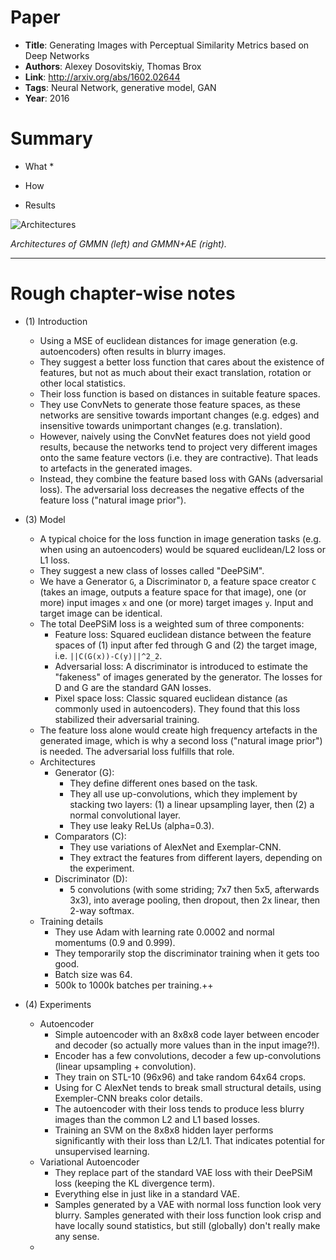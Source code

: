 # Paper

* **Title**: Generating Images with Perceptual Similarity Metrics based on Deep Networks
* **Authors**: Alexey Dosovitskiy, Thomas Brox
* **Link**: http://arxiv.org/abs/1602.02644
* **Tags**: Neural Network, generative model, GAN
* **Year**: 2016

# Summary

* What
  * 

* How

* Results

![Architectures](images/Generative_Moment_Matching_Networks__architectures.jpg?raw=true "Architectures")

*Architectures of GMMN (left) and GMMN+AE (right).*


--------------------

# Rough chapter-wise notes

* (1) Introduction
  * Using a MSE of euclidean distances for image generation (e.g. autoencoders) often results in blurry images.
  * They suggest a better loss function that cares about the existence of features, but not as much about their exact translation, rotation or other local statistics.
  * Their loss function is based on distances in suitable feature spaces.
  * They use ConvNets to generate those feature spaces, as these networks are sensitive towards important changes (e.g. edges) and insensitive towards unimportant changes (e.g. translation).
  * However, naively using the ConvNet features does not yield good results, because the networks tend to project very different images onto the same feature vectors (i.e. they are contractive). That leads to artefacts in the generated images.
  * Instead, they combine the feature based loss with GANs (adversarial loss). The adversarial loss decreases the negative effects of the feature loss ("natural image prior").

* (3) Model
  * A typical choice for the loss function in image generation tasks (e.g. when using an autoencoders) would be squared euclidean/L2 loss or L1 loss.
  * They suggest a new class of losses called "DeePSiM".
  * We have a Generator `G`, a Discriminator `D`, a feature space creator `C` (takes an image, outputs a feature space for that image), one (or more) input images `x` and one (or more) target images `y`. Input and target image can be identical.
  * The total DeePSiM loss is a weighted sum of three components:
    * Feature loss: Squared euclidean distance between the feature spaces of (1) input after fed through G and (2) the target image, i.e. `||C(G(x))-C(y)||^2_2`.
    * Adversarial loss: A discriminator is introduced to estimate the "fakeness" of images generated by the generator. The losses for D and G are the standard GAN losses.
    * Pixel space loss: Classic squared euclidean distance (as commonly used in autoencoders). They found that this loss stabilized their adversarial training.
  * The feature loss alone would create high frequency artefacts in the generated image, which is why a second loss ("natural image prior") is needed. The adversarial loss fulfills that role.
  * Architectures
    * Generator (G):
      * They define different ones based on the task.
      * They all use up-convolutions, which they implement by stacking two layers: (1) a linear upsampling layer, then (2) a normal convolutional layer.
      * They use leaky ReLUs (alpha=0.3).
    * Comparators (C):
      * They use variations of AlexNet and Exemplar-CNN.
      * They extract the features from different layers, depending on the experiment.
    * Discriminator (D):
      * 5 convolutions (with some striding; 7x7 then 5x5, afterwards 3x3), into average pooling, then dropout, then 2x linear, then 2-way softmax.
  * Training details
    * They use Adam with learning rate 0.0002 and normal momentums (0.9 and 0.999).
    * They temporarily stop the discriminator training when it gets too good.
    * Batch size was 64.
    * 500k to 1000k batches per training.++

* (4) Experiments
  * Autoencoder
    * Simple autoencoder with an 8x8x8 code layer between encoder and decoder (so actually more values than in the input image?!).
    * Encoder has a few convolutions, decoder a few up-convolutions (linear upsampling + convolution).
    * They train on STL-10 (96x96) and take random 64x64 crops.
    * Using for C AlexNet tends to break small structural details, using Exempler-CNN breaks color details.
    * The autoencoder with their loss tends to produce less blurry images than the common L2 and L1 based losses.
    * Training an SVM on the 8x8x8 hidden layer performs significantly with their loss than L2/L1. That indicates potential for unsupervised learning.
  * Variational Autoencoder
    * They replace part of the standard VAE loss with their DeePSiM loss (keeping the KL divergence term).
    * Everything else in just like in a standard VAE.
    * Samples generated by a VAE with normal loss function look very blurry. Samples generated with their loss function look crisp and have locally sound statistics, but still (globally) don't really make any sense.
  * 

